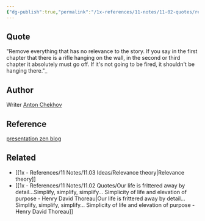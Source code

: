 ```yaml
---
{"dg-publish":true,"permalink":"/1x-references/11-notes/11-02-quotes/remove-everything-that-has-no-relevance-to-the-story-if-you-say-in-the-first-chapter-that-there-is-a-rifle-hanging-on-the-wall-in-the-second-or-third-chapter-it-absolutely-must-go-off-anton-chekhov/","title":"Remove everything that has no relevance to the story. If you say in the first chapter that there is a rifle hanging on the wall, in the second or third chapter it absolutely must go off - Anton Chekhov","noteIcon":""}
---
```



## Quote
"Remove everything that has no relevance to the story. If you say in the first chapter that there is a rifle hanging on the wall, in the second or third chapter it absolutely must go off. If it's not going to be fired, it shouldn't be hanging there."_

## Author
Writer [Anton Chekhov](https://en.wikipedia.org/wiki/Anton_Chekhov)

## Reference
[presentation zen blog](https://www.presentationzen.com/)

## Related
- [[1x - References/11 Notes/11.03 Ideas/Relevance theory\|Relevance theory]]
- [[1x - References/11 Notes/11.02 Quotes/Our life is frittered away by detail…Simplify, simplify, simplify… Simplicity of life and elevation of purpose - Henry David Thoreau\|Our life is frittered away by detail…Simplify, simplify, simplify… Simplicity of life and elevation of purpose - Henry David Thoreau]]
